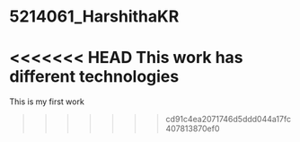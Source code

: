 # 5214061_HarshithaKR
<<<<<<< HEAD
This work has different technologies
=======
This is my first work
>>>>>>> cd91c4ea2071746d5ddd044a17fc407813870ef0
